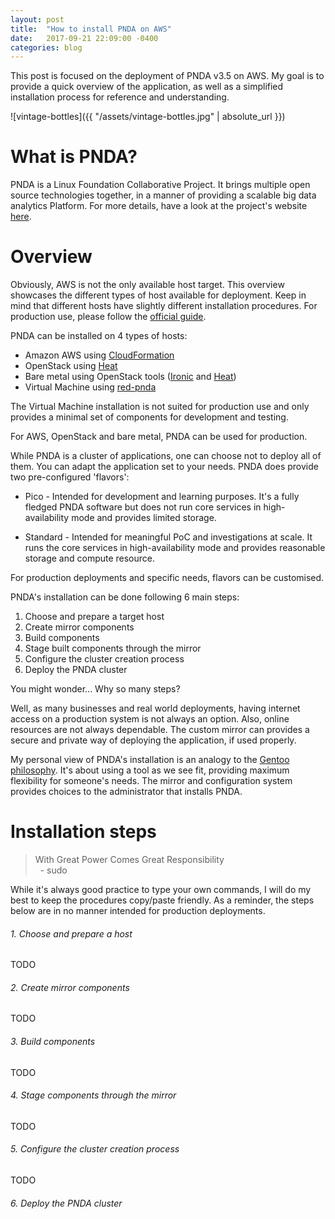 ```yaml
---
layout: post
title:  "How to install PNDA on AWS"
date:   2017-09-21 22:09:00 -0400
categories: blog
---
```

This post is focused on the deployment of PNDA v3.5 on AWS. My goal is to provide a quick overview of the application, as well as a simplified installation process for reference and understanding.

![vintage-bottles]({{ "/assets/vintage-bottles.jpg" | absolute_url }})

# What is PNDA?
PNDA is a Linux Foundation Collaborative Project. It brings multiple open source technologies together, in a manner of providing a scalable big data analytics Platform. For more details, have a look at the project's website [here](http://www.pnda.io).

# Overview
Obviously, AWS is not the only available host target. This overview showcases the different types of host available for deployment. Keep in mind that different hosts have slightly different installation procedures. For production use, please follow the [official guide](http://pnda.io/guide).

PNDA can be installed on 4 types of hosts:
* Amazon AWS using [CloudFormation](https://aws.amazon.com/cloudformation/)
* OpenStack using [Heat](https://wiki.openstack.org/wiki/Heat)
* Bare metal using OpenStack tools ([Ironic](https://wiki.openstack.org/wiki/Ironic) and [Heat](https://wiki.openstack.org/wiki/Heat))
* Virtual Machine using [red-pnda](https://github.com/pndaproject/red-pnda)

The Virtual Machine installation is not suited for production use and only provides a minimal set of components for development and testing.

For AWS, OpenStack and bare metal, PNDA can be used for production.

While PNDA is a cluster of applications, one can choose not to deploy all of them. You can adapt the application set to your needs. PNDA does provide two pre-configured 'flavors':
* Pico
  \- Intended for development and learning purposes. It's a fully fledged PNDA software but does not run core services in high-availability mode and provides limited storage.

* Standard
  \- Intended for meaningful PoC and investigations at scale. It runs the core services in high-availability mode and provides reasonable storage and compute resource.

For production deployments and specific needs, flavors can be customised.

PNDA's installation can be done following 6 main steps:
1. Choose and prepare a target host
2. Create mirror components
3. Build components
4. Stage built components through the mirror
5. Configure the cluster creation process
6. Deploy the PNDA cluster

You might wonder... Why so many steps?

Well, as many businesses and real world deployments, having internet access on a production system is not always an option. Also, online resources are not always dependable. The custom mirror can provides a secure and private way of deploying the application, if used properly.

My personal view of PNDA's installation is an analogy to the [Gentoo philosophy](https://www.gentoo.org/get-started/philosophy/). It's about using a tool as we see fit, providing maximum flexibility for someone's needs. The mirror and configuration system provides choices to the administrator that installs PNDA.

# Installation steps
> With Great Power Comes Great Responsibility  
> &nbsp;&nbsp;\- sudo

While it's always good practice to type your own commands, I will do my best to keep the procedures copy/paste friendly. As a reminder, the steps below are in no manner intended for production deployments.

###### 1. Choose and prepare a host
TODO
###### 2. Create mirror components
TODO
###### 3. Build components
TODO
###### 4. Stage components through the mirror
TODO
###### 5. Configure the cluster creation process
TODO
###### 6. Deploy the PNDA cluster
